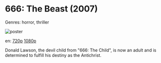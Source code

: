 # 666: The Beast (2007)

Genres: horror, thriller

![poster](http://image.tmdb.org/t/p/w500/csCmmML25J35JC9Ziu0CslResfN.jpg)

en:
  [720p](magnet:?xt=urn:btih:1B01BC88261A9E1990CD861332969F1AF2121B5A&tr=udp://glotorrents.pw:6969/announce&tr=udp://tracker.opentrackr.org:1337/announce&tr=udp://torrent.gresille.org:80/announce&tr=udp://tracker.openbittorrent.com:80&tr=udp://tracker.coppersurfer.tk:6969&tr=udp://tracker.leechers-paradise.org:6969&tr=udp://p4p.arenabg.ch:1337&tr=udp://tracker.internetwarriors.net:1337)
  [1080p](magnet:?xt=urn:btih:F316E7A6A1754F743C0DE02209DBAA5C08A2C8D1&tr=udp://glotorrents.pw:6969/announce&tr=udp://tracker.opentrackr.org:1337/announce&tr=udp://torrent.gresille.org:80/announce&tr=udp://tracker.openbittorrent.com:80&tr=udp://tracker.coppersurfer.tk:6969&tr=udp://tracker.leechers-paradise.org:6969&tr=udp://p4p.arenabg.ch:1337&tr=udp://tracker.internetwarriors.net:1337)
  


Donald Lawson, the devil child from "666: The Child", is now an adult and is determined to fulfill his destiny as the Antichrist.